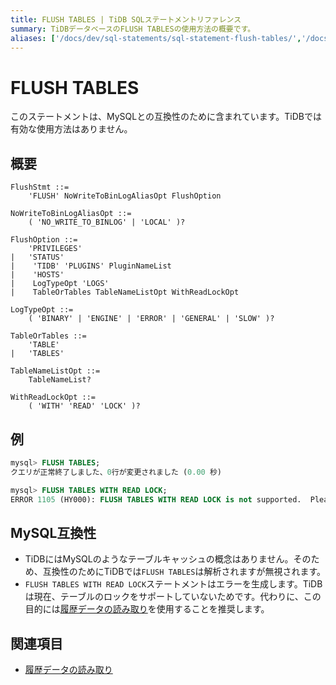 ```yaml
---
title: FLUSH TABLES | TiDB SQLステートメントリファレンス
summary: TiDBデータベースのFLUSH TABLESの使用方法の概要です。
aliases: ['/docs/dev/sql-statements/sql-statement-flush-tables/','/docs/dev/reference/sql/statements/flush-tables/']
---
```


# FLUSH TABLES

このステートメントは、MySQLとの互換性のために含まれています。TiDBでは有効な使用方法はありません。

## 概要

```ebnf+diagram
FlushStmt ::=
    'FLUSH' NoWriteToBinLogAliasOpt FlushOption

NoWriteToBinLogAliasOpt ::=
    ( 'NO_WRITE_TO_BINLOG' | 'LOCAL' )?

FlushOption ::=
    'PRIVILEGES'
|   'STATUS'
|    'TIDB' 'PLUGINS' PluginNameList
|    'HOSTS'
|    LogTypeOpt 'LOGS'
|    TableOrTables TableNameListOpt WithReadLockOpt

LogTypeOpt ::=
    ( 'BINARY' | 'ENGINE' | 'ERROR' | 'GENERAL' | 'SLOW' )?

TableOrTables ::=
    'TABLE'
|   'TABLES'

TableNameListOpt ::=
    TableNameList?

WithReadLockOpt ::=
    ( 'WITH' 'READ' 'LOCK' )?
```

## 例

```sql
mysql> FLUSH TABLES;
クエリが正常終了しました、0行が変更されました (0.00 秒)

mysql> FLUSH TABLES WITH READ LOCK;
ERROR 1105 (HY000): FLUSH TABLES WITH READ LOCK is not supported.  Please use @@tidb_snapshot
```

## MySQL互換性

* TiDBにはMySQLのようなテーブルキャッシュの概念はありません。そのため、互換性のためにTiDBでは`FLUSH TABLES`は解析されますが無視されます。
* `FLUSH TABLES WITH READ LOCK`ステートメントはエラーを生成します。TiDBは現在、テーブルのロックをサポートしていないためです。代わりに、この目的には[履歴データの読み取り](/read-historical-data.md)を使用することを推奨します。

## 関連項目

* [履歴データの読み取り](/read-historical-data.md)